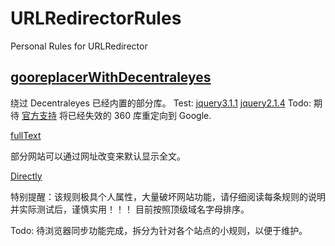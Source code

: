 # URLRedirectorRules
Personal Rules for URLRedirector

## [gooreplacerWithDecentraleyes](https://raw.githubusercontent.com/ivysrono/URLRedirectorRules/master/gooreplacerWithDecentraleyes.json)

绕过 Decentraleyes 已经内置的部分库。
Test:
[jquery3.1.1](https://ajax.googleapis.com/ajax/libs/jquery/3.1.1/jquery.min.js)
[jquery2.1.4](https://ajax.googleapis.com/ajax/libs/jquery/2.1.4/jquery.min.js)
Todo:
期待 [官方支持](https://github.com/fengyc/URLRedirector/issues/10)
将已经失效的 360 库重定向到 Google.

[fullText](https://raw.githubusercontent.com/ivysrono/URLRedirectorRules/master/fullText.json)

部分网站可以通过网址改变来默认显示全文。

[Directly](https://raw.githubusercontent.com/ivysrono/URLRedirectorRules/master/Directly.json)

特别提醒：该规则极具个人属性，大量破坏网站功能，请仔细阅读每条规则的说明并实际测试后，谨慎实用！！！
目前按照顶级域名字母排序。

Todo:
待浏览器同步功能完成，拆分为针对各个站点的小规则，以便于维护。
